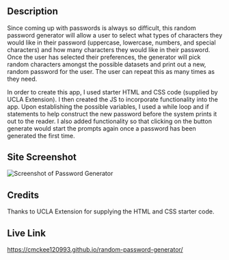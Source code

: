 # <My Random Password Generator>

## Description

Since coming up with passwords is always so difficult, this random password generator will allow a user to select what types of characters they would like in their password (uppercase, lowercase, numbers, and special characters) and how many characters they would like in their password. Once the user has selected their preferences, the generator will pick random characters amongst the possible datasets and print out a new, random password for the user. The user can repeat this as many times as they need.

In order to create this app, I used starter HTML and CSS code (supplied by UCLA Extension). I then created the JS to incorporate functionality into the app. Upon establishing the possible variables, I used a while loop and if statements to help construct the new password before the system prints it out to the reader. I also added functionality so that clicking on the button generate would start the prompts again once a password has been generated the first time. 

## Site Screenshot
<img src="./generator-screenshot" alt="Screenshot of Password Generator" >

## Credits

Thanks to UCLA Extension for supplying the HTML and CSS starter code. 

## Live Link
https://cmckee120993.github.io/random-password-generator/
